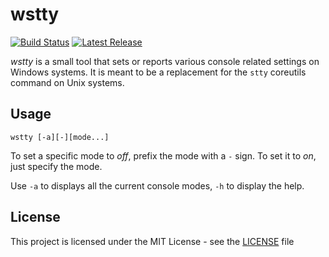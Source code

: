 # wstty

<p>
    <a href="https://github.com/aymanbagabas/wstty/actions"><img src="https://github.com/aymanbagabas/wstty/workflows/build/badge.svg" alt="Build Status"></a>
    <a href="https://github.com/aymanbagabas/wstty/releases"><img src="https://img.shields.io/github/release/aymanbagabas/wstty.svg" alt="Latest Release"></a>
</p>

*wstty* is a small tool that sets or reports various console related settings on
Windows systems. It is meant to be a replacement for the `stty` coreutils
command on Unix systems.


## Usage

```shell
wstty [-a][-][mode...]
```

To set a specific mode to _off_, prefix the mode with a `-` sign. To set it to
_on_, just specify the mode.

Use `-a` to displays all the current console modes, `-h` to display the help.

## License

This project is licensed under the MIT License - see the [LICENSE](./LICENSE) file